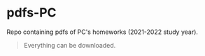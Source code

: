 # pdfs-PC
Repo containing pdfs of PC's homeworks (2021-2022 study year).
> Everything can be downloaded.
